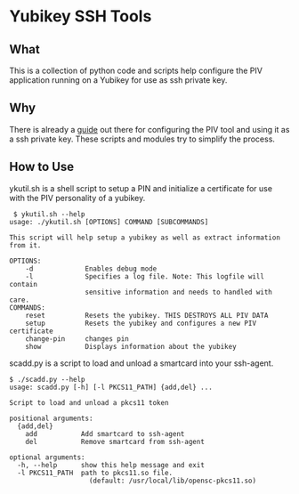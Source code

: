 # Yubikey SSH Tools

## What

This is a collection of python code and scripts help configure the PIV application running on a Yubikey for use as ssh private key.


## Why

There is already a [guide](https://developers.yubico.com/PIV/Guides/SSH_with_PIV_and_PKCS11.html) out there for configuring the PIV tool and using it as a ssh private key.  These scripts and modules try to simplify the process.

## How to Use

ykutil.sh is a shell script to setup a PIN and initialize a certificate for use with the PIV personality of a yubikey.

```
 $ ykutil.sh --help
usage: ./ykutil.sh [OPTIONS] COMMAND [SUBCOMMANDS]

This script will help setup a yubikey as well as extract information from it.

OPTIONS:
    -d             Enables debug mode
    -l             Specifies a log file. Note: This logfile will contain
                   sensitive information and needs to handled with care.
COMMANDS:
    reset          Resets the yubikey. THIS DESTROYS ALL PIV DATA
    setup          Resets the yubikey and configures a new PIV certificate
    change-pin     changes pin
    show           Displays information about the yubikey
```

scadd.py is a script to load and unload a smartcard into your ssh-agent.

```
$ ./scadd.py --help
usage: scadd.py [-h] [-l PKCS11_PATH] {add,del} ...

Script to load and unload a pkcs11 token

positional arguments:
  {add,del}
    add           Add smartcard to ssh-agent
    del           Remove smartcard from ssh-agent

optional arguments:
  -h, --help      show this help message and exit
  -l PKCS11_PATH  path to pkcs11.so file.
                    (default: /usr/local/lib/opensc-pkcs11.so)
```